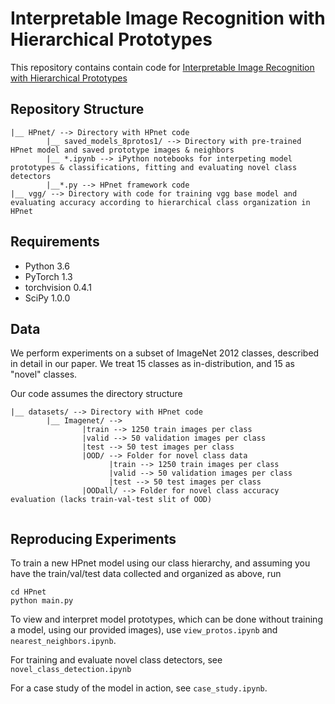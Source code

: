 # Interpretable Image Recognition with Hierarchical Prototypes
This repository contains contain code for [Interpretable Image Recognition with Hierarchical Prototypes](https://arxiv.org/abs/1906.10651)

## Repository Structure

```
|__ HPnet/ --> Directory with HPnet code
        |__ saved_models_8protos1/ --> Directory with pre-trained HPnet model and saved prototype images & neighbors
        |__ *.ipynb --> iPython notebooks for interpeting model prototypes & classifications, fitting and evaluating novel class detectors
        |__*.py --> HPnet framework code
|__ vgg/ --> Directory with code for training vgg base model and evaluating accuracy according to hierarchical class organization in HPnet
```

## Requirements

- Python 3.6
- PyTorch 1.3
- torchvision 0.4.1
- SciPy 1.0.0
 
## Data

We perform experiments on a subset of ImageNet 2012 classes, described in detail in our paper. We treat 15 classes as in-distribution, and 15 as "novel" classes.

Our code assumes the directory structure

```
|__ datasets/ --> Directory with HPnet code
        |__ Imagenet/ --> 
                |train --> 1250 train images per class
                |valid --> 50 validation images per class
                |test --> 50 test images per class
                |OOD/ --> Folder for novel class data
                      |train --> 1250 train images per class
                      |valid --> 50 validation images per class
                      |test --> 50 test images per class
                |OODall/ --> Folder for novel class accuracy evaluation (lacks train-val-test slit of OOD)
                 
```

## Reproducing Experiments 

To train a new HPnet model using our class hierarchy, and assuming you have the train/val/test data collected and organized as above, run

```
cd HPnet
python main.py 
```

To view and interpret model prototypes, which can be done without training a model, using our provided images), use ```view_protos.ipynb``` and ```nearest_neighbors.ipynb```. 

For training and evaluate novel class detectors, see ```novel_class_detection.ipynb```

For a case study of the model in action, see ```case_study.ipynb```. 


